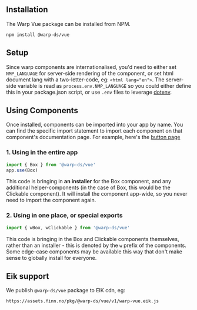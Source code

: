 ## Installation

The Warp Vue package can be installed from NPM.

```shell
npm install @warp-ds/vue
```

## Setup

Since warp components are internationalised, you'd need to either set `NMP_LANGUAGE` for server-side rendering of the component, or set html document lang with a two-letter-code, eg: `<html lang="en">`. The server-side variable is read as `process.env.NMP_LANGUAGE` so you could either define this in your package.json script, or use `.env` files to leverage [dotenv](https://github.com/motdotla/dotenv).


## Using Components

Once installed, components can be imported into your app by name.
You can find the specific import statement to import each component on that
component's documentation page. For example, here's the [button page](/components/buttons/)

### 1. Using in the entire app

```js
import { Box } from '@warp-ds/vue'
app.use(Box)
```

This code is bringing in **an installer** for the Box component, and any additional helper-components (in the case of Box, this would be the Clickable component). It will install the component app-wide, so you never need to import the component again.

### 2. Using in one place, or special exports

```js
import { wBox, wClickable } from '@warp-ds/vue'
```
This code is bringing in the Box and Clickable components themselves, rather than an installer - this is denoted by the `w` prefix of the components. Some edge-case components may be available this way that don't make sense to globally install for everyone.

## Eik support
We publish `@warp-ds/vue` package to EIK cdn, eg:
```
https://assets.finn.no/pkg/@warp-ds/vue/v1/warp-vue.eik.js
```
